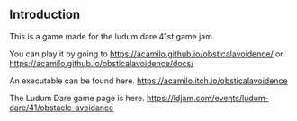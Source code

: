 ## Introduction
This is a game made for the ludum dare 41st game jam.

You can play it by going to https://acamilo.github.io/obsticalavoidence/ or https://acamilo.github.io/obsticalavoidence/docs/

An executable can be found here. https://acamilo.itch.io/obsticalavoidence

The Ludum Dare game page is here. https://ldjam.com/events/ludum-dare/41/obstacle-avoidance
